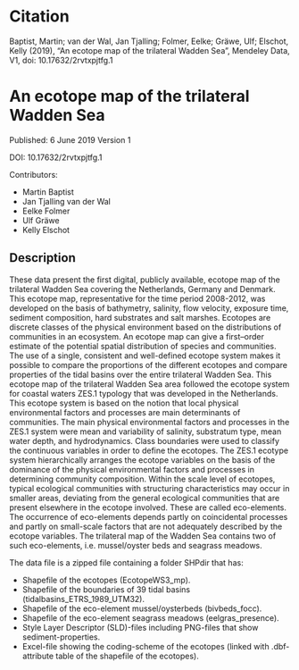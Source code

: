 <!--
SPDX-FileCopyrightText: 2023 Wageningen University & Research
SPDX-FileCopyrightText: 2023 Ecospace, Ecological Research and Environmental Informatics
SPDX-FileCopyrightText: 2023 Leibniz Institute for Baltic Sea Research
SPDX-License-Identifier: CC-BY-4.0
-->

# Citation

Baptist, Martin; van der Wal, Jan Tjalling; Folmer, Eelke; Gräwe, Ulf; Elschot, Kelly (2019), “An ecotope map of the trilateral Wadden Sea”, Mendeley Data, V1, doi: 10.17632/2rvtxpjtfg.1

# An ecotope map of the trilateral Wadden Sea

Published: 6 June 2019
Version 1

DOI: 10.17632/2rvtxpjtfg.1

Contributors:

- Martin Baptist
- Jan Tjalling van der Wal
- Eelke Folmer
- Ulf Gräwe
- Kelly Elschot

## Description

These data present the first digital, publicly available, ecotope map of the trilateral Wadden Sea covering the Netherlands, Germany and Denmark. This ecotope map, representative for the time period 2008-2012, was developed on the basis of bathymetry, salinity, flow velocity, exposure time, sediment composition, hard substrates and salt marshes. Ecotopes are discrete classes of the physical environment based on the distributions of communities in an ecosystem. An ecotope map can give a first–order estimate of the potential spatial distribution of species and communities. The use of a single, consistent and well-defined ecotope system makes it possible to compare the proportions of the different ecotopes and compare properties of the tidal basins over the entire trilateral Wadden Sea.
This ecotope map of the trilateral Wadden Sea area followed the ecotope system for coastal waters ZES.1 typology that was developed in the Netherlands. This ecotope system is based on the notion that local physical environmental factors and processes are main determinants of communities. The main physical environmental factors and processes in the ZES.1 system were mean and variability of salinity, substratum type, mean water depth, and hydrodynamics. Class boundaries were used to classify the continuous variables in order to define the ecotopes. The ZES.1 ecotype system hierarchically arranges the ecotope variables on the basis of the dominance of the physical environmental factors and processes in determining community composition.
Within the scale level of ecotopes, typical ecological communities with structuring characteristics may occur in smaller areas, deviating from the general ecological communities that are present elsewhere in the ecotope involved. These are called eco-elements. The occurrence of eco-elements depends partly on coincidental processes and partly on small-scale factors that are not adequately described by the ecotope variables. The trilateral map of the Wadden Sea contains two of such eco-elements, i.e. mussel/oyster beds and seagrass meadows.

The data file is a zipped file containing a folder SHPdir that has:

- Shapefile of the ecotopes (EcotopeWS3_mp).
- Shapefile of the boundaries of 39 tidal basins (tidalbasins_ETRS_1989_UTM32).
- Shapefile of the eco-element mussel/oysterbeds (bivbeds_focc).
- Shapefile of the eco-element seagrass meadows (eelgras_presence).
- Style Layer Descriptor (SLD)-files including PNG-files that show sediment-properties.
- Excel-file showing the coding-scheme of the ecotopes (linked with .dbf-attribute table of the shapefile of the ecotopes).
